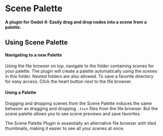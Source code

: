 # Scene Palette
**A plugin for Godot 4: Easily drag and drop nodes into a scene from a palette.**



## Using Scene Palette
#### Navigating to a new Palette
Using the file browser on top, navigate to the folder containing scenes for
your palette. The plugin will create a palette automatically using the scenes
in this folder. Nested folders are also allowed. To save a favorite directory
for easy access. Click the heart button next to the file browser.

#### Using a Palette
Dragging and dropping scenes from the Scene Palette induces the same behavior
as dragging and dropping `.tscn` files from the file browser. But the scene
palette allows you to see scene previews and save favorites.

The Scene Palette Plugin is essentially an alternative file browser with tiled
thumbnails, making it easier to see all your scenes at once.

